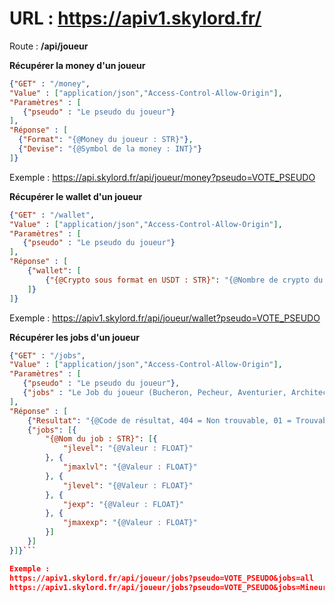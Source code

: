 <h1>URL : <a href="https://apiv1.skylord.fr/">https://apiv1.skylord.fr/</a></h1>

Route : <b>/api/joueur</b>

<b>Récupérer la money d'un joueur</b>
```json
{"GET" : "/money",
"Value" : ["application/json","Access-Control-Allow-Origin"],
"Paramètres" : [
   {"pseudo" : "Le pseudo du joueur"}
],
"Réponse" : [
  {"Format": "{@Money du joueur : STR}"},
  {"Devise": "{@Symbol de la money : INT}"}
]}
```

Exemple : https://api.skylord.fr/api/joueur/money?pseudo=VOTE_PSEUDO


<b>Récupérer le wallet d'un joueur</b>
```json
{"GET" : "/wallet",
"Value" : ["application/json","Access-Control-Allow-Origin"],
"Paramètres" : [
   {"pseudo" : "Le pseudo du joueur"}
],
"Réponse" : [
    {"wallet": [
        {"{@Crypto sous format en USDT : STR}": "{@Nombre de crypto du joueur : FLOAT}"}
    ]}
]}
```

Exemple : https://apiv1.skylord.fr/api/joueur/wallet?pseudo=VOTE_PSEUDO


<b>Récupérer les jobs d'un joueur</b>
```json
{"GET" : "/jobs",
"Value" : ["application/json","Access-Control-Allow-Origin"],
"Paramètres" : [
   {"pseudo" : "Le pseudo du joueur"},
   {"jobs" : "Le Job du joueur (Bucheron, Pecheur, Aventurier, Architecte, Chasseur, Fermier, Mineur, all)"}
],
"Réponse" : [
    {"Resultat": "{@Code de résultat, 404 = Non trouvable, 01 = Trouvable : STR}"},
    {"jobs": [{
        "{@Nom du job : STR}": [{
            "jlevel": "{@Valeur : FLOAT}"
        }, {
            "jmaxlvl": "{@Valeur : FLOAT}"
        }, {
            "jlevel": "{@Valeur : FLOAT}"
        }, {
            "jexp": "{@Valeur : FLOAT}"
        }, {
            "jmaxexp": "{@Valeur : FLOAT}"
        }]
    }]
}]}```

Exemple : 
https://apiv1.skylord.fr/api/joueur/jobs?pseudo=VOTE_PSEUDO&jobs=all
https://apiv1.skylord.fr/api/joueur/jobs?pseudo=VOTE_PSEUDO&jobs=Mineur
